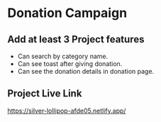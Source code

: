# Donation Campaign


## Add at least 3 Project features

* Can search by category name.
* Can see toast after giving donation.
* Can see the donation details in donation page.


## Project Live Link
https://silver-lollipop-afde05.netlify.app/
